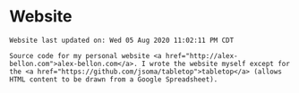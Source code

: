 # Website

    Website last updated on: Wed 05 Aug 2020 11:02:11 PM CDT
    
    Source code for my personal website <a href="http://alex-bellon.com">alex-bellon.com</a>. I wrote the website myself except for the <a href="https://github.com/jsoma/tabletop">tabletop</a> (allows HTML content to be drawn from a Google Spreadsheet).
